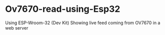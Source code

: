 # Ov7670-read-using-Esp32
Using ESP-Wroom-32 (Dev Kit) Showing live feed coming from OV7670 in a web server 
